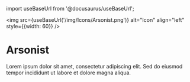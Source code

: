 import useBaseUrl from '@docusaurus/useBaseUrl';

<img src={useBaseUrl('/img/Icons/Arsonist.png')} alt="Icon" align="left" style={{width: 60}} />
# Arsonist

Lorem ipsum dolor sit amet, consectetur adipiscing elit. Sed do eiusmod tempor incididunt ut labore et dolore magna aliqua.
